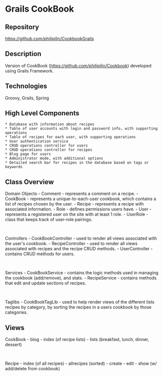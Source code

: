 # Grails CookBook


## Repository
<https://github.com/philipjlin/CookbookGrails>


## Description
Version of CookBook (https://github.com/philipjlin/Cookbook) developed using Grails Framework.

## Technologies
Groovy, Grails, Spring


## High Level Components
    * Database with information about recipes
    * Table of user accounts with login and password info, with supporting operations
    * Table of recipes for each user, with supporting operations
    * User authentication service
    * CRUD operations controller for users
    * CRUD operations controller for recipes
    * Blog page for users
    * Administrator mode, with additional options
    * Detailed search bar for recipes in the database based on tags or keywords


## Class Overview
   Domain Objects
      - Comment - represents a comment on a recipe.
      - CookBook - represents a unique-to-each-user cookbook, which contains a list of recipes chosen by the user.
      - Recipe - represents a recipe with associated information.
      - Role - defines permissions users have.
      - User - represents a registered user on the site with at least 1 role.
      - UserRole - class that keeps track of user-role pairings.

<br>

   Controllers
      - CookBookController - used to render all views associated with the user's cookbook.
      - RecipeController - used to render all views associated with recipes and the recipe CRUD methods.
      - UserController - contains CRUD methods for users.

<br>

   Services
      - CookBookService - contains the logic methods used in managing the cookbook (add/remove), and stats.
      - RecipeService - contains methods that edit and update sections of recipes.

<br>

   Taglibs
      - CookBookTagLib - used to help render views of the different lists recipes by category, by sorting the recipes in a users cookbook by those categories.


## Views
   CookBook
      - blog
      - index (of recipe lists)
      - lists (breakfast, lunch, dinner, dessert)

<br>

   Recipe
       - index (of all recipes)
       - allrecipes (sorted)
       - create
       - edit
       - show (w/ add/delete from cookbook)
